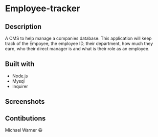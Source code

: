 # Employee-tracker

## Description

A CMS to help manage a companies database. This application will keep track of the Empoyee, the employee ID, their department, how much they earn, who their direct manager is and what is their role as an employee.

## Built with

- Node.js
- Mysql
- Inquirer


## Screenshots

## Contibutions

Michael Warner :smiley:
